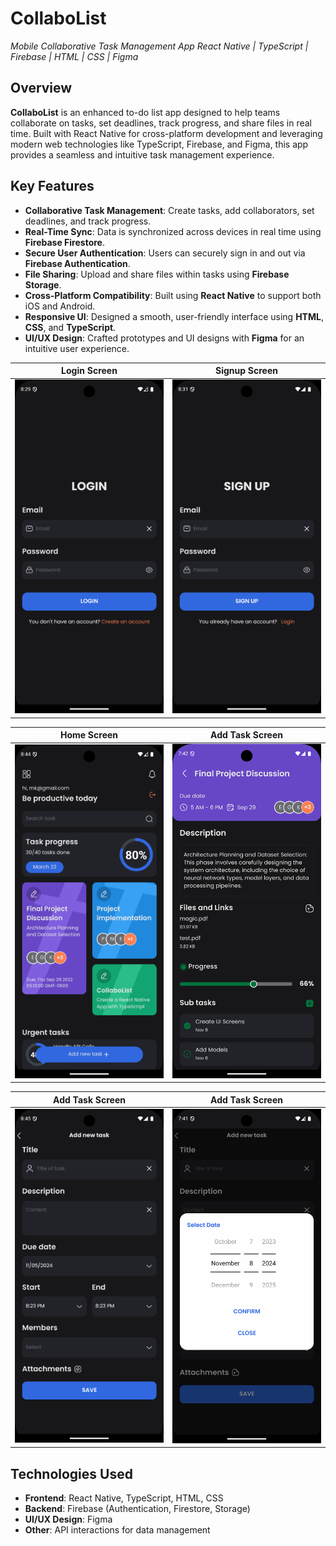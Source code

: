# **CollaboList**
*Mobile Collaborative Task Management App*
*React Native | TypeScript | Firebase | HTML | CSS | Figma*

## **Overview**
**CollaboList** is an enhanced to-do list app designed to help teams collaborate on tasks, set deadlines, track progress, and share files in real time. Built with React Native for cross-platform development and leveraging modern web technologies like TypeScript, Firebase, and Figma, this app provides a seamless and intuitive task management experience.

## **Key Features**
- **Collaborative Task Management**: Create tasks, add collaborators, set deadlines, and track progress.
- **Real-Time Sync**: Data is synchronized across devices in real time using **Firebase Firestore**.
- **Secure User Authentication**: Users can securely sign in and out via **Firebase Authentication**.
- **File Sharing**: Upload and share files within tasks using **Firebase Storage**.
- **Cross-Platform Compatibility**: Built using **React Native** to support both iOS and Android.
- **Responsive UI**: Designed a smooth, user-friendly interface using **HTML**, **CSS**, and **TypeScript**.
- **UI/UX Design**: Crafted prototypes and UI designs with **Figma** for an intuitive user experience.

| Login Screen            | Signup Screen            |
|-------------------------|--------------------------|
| <img src="images/loginscreen.png" width="300"/>  | <img src="images/signupscreen.png" width="300"/> |

| Home Screen             | Add Task Screen            |
|-------------------------|--------------------------|
| <img src="images/homescreen.png" width="300"/>  | <img src="images/task_detail.png" width="300"/> |


| Add Task Screen             | Add Task Screen            |
|-------------------------|--------------------------|
| <img src="images/addnewtask.png" width="300"/>  | <img src="images/addnewtask_1.png" width="300"/> |

## **Technologies Used**
- **Frontend**: React Native, TypeScript, HTML, CSS
- **Backend**: Firebase (Authentication, Firestore, Storage)
- **UI/UX Design**: Figma
- **Other**: API interactions for data management
